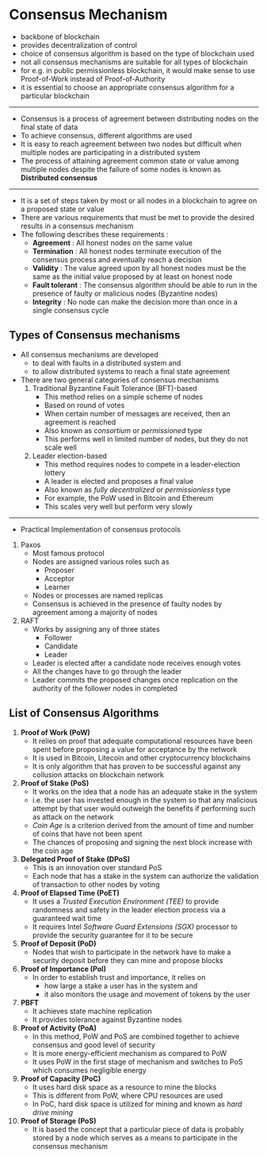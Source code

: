 # Consensus Mechanism

- backbone of blockchain
- provides decentralization of control
- choice of consensus algorithm is based on the type of blockchain used
- not all consensus mechanisms are suitable for all types of blockchain
- for e.g. in public permissionless blockchain, it would make sense to use Proof-of-Work instead of Proof-of-Authority
- it is essential to choose an appropriate consensus algorithm for a particular blockchain
---
- Consensus is a process of agreement between distributing nodes on the final state of data
- To achieve consensus, different algorithms are used
- It is easy to reach agreement between two nodes but difficult when multiple nodes are participating in a distributed system
- The process of attaining agreement common state or value among multiple nodes despite the failure of some nodes is known as **Distributed consensus**
---
- It is a set of steps taken by most or all nodes in a blockchain to agree on a proposed state or value
- There are various requirements that must be met to provide the desired results in a consensus mechanism
- The following describes these requirements :
	- **Agreement** : All honest nodes on the same value
	- **Termination** : All honest nodes terminate execution of the consensus process and eventually reach a decision
	- **Validity** : The value agreed upon by all honest nodes must be the same as the initial value proposed by at least on honest node
	- **Fault tolerant** : The consensus algorithm should be able to run in the presence of faulty or malicious nodes (Byzantine nodes)
	- **Integrity** : No node can make the decision more than once in a single consensus cycle

## Types of Consensus mechanisms

- All consensus mechanisms are developed
	- to deal with faults in a distributed system and 
	- to allow distributed systems to reach a final state agreement
- There are two general categories of consensus mechanisms
	1. Traditional Byzantine Fault Tolerance (BFT)-based
		- This method relies on a simple scheme of nodes
		- Based on round of votes
		- When certain number of messages are received, then an agreement is reached
		- Also known as *consortium* or *permissioned* type
		- This performs well in limited number of nodes, but they do not scale well
	2. Leader election-based
		- This method requires nodes to compete in a leader-election lottery
		- A leader is elected and proposes a final value
		- Also known as *fully decentralized* or *permissionless* type
		- For example, the PoW used in Bitcoin and Ethereum
		- This scales very well but perform very slowly
---
- Practical Implementation of consensus protocols
1. Paxos
	- Most famous protocol
	- Nodes are assigned various roles such as
		- Proposer
		- Acceptor
		- Learner
	- Nodes or processes are named replicas
	- Consensus is achieved in the presence of faulty nodes by agreement among a majority of nodes
1. RAFT
	- Works by assigning any of three states
		- Follower
		- Candidate
		- Leader
	- Leader is elected after a candidate node receives enough votes
	- All the changes have to go through the leader
	- Leader commits the proposed changes once replication on the authority of the follower nodes in completed

## List of Consensus Algorithms

1. **Proof of Work (PoW)**
	- It relies on proof that adequate computational resources have been spent before proposing a value for acceptance by the network
	- It is used in Bitcoin, Litecoin and other cryptocurrency blockchains
	- It is only algorithm that has proven to be  successful against any collusion attacks on blockchain network
2. **Proof of Stake (PoS)**
	- It works on the idea that a node has an adequate stake in the system
	- i.e. the user has invested enough in the system so that any malicious attempt by that user would outweigh the benefits if performing such as attack on the network
	- *Coin Age* is a criterion derived from the amount of time and number of coins that have not been spent 
	- The chances of proposing and signing the next block increase with the coin age
3. **Delegated Proof of Stake (DPoS)**
	- This is an innovation over standard PoS
	- Each node that has a stake in the system can authorize the validation of transaction to other nodes by voting
4. **Proof of Elapsed Time (PoET)**
	- It uses a *Trusted Execution Environment (TEE)* to provide randomness and safety in the leader election process via a guaranteed wait time
	- It requires Intel *Software Guard Extensions (SGX)* processor to provide the security guarantee for it to be secure
5. **Proof of Deposit (PoD)**
	- Nodes that wish to participate in the network have to make a security deposit before they can mine and propose blocks
6. **Proof of Importance (PoI)**
	- In order to establish trust and importance, it relies on
		- how large a stake a user has in the system and
		- it also monitors the usage and movement of tokens by the user 
7. **PBFT**
	- It achieves state machine replication
	- It provides tolerance against Byzantine nodes
8. **Proof of Activity (PoA)**
	- In this method, PoW and PoS are combined together to achieve consensus and good level of security
	- It is more energy-efficient mechanism as compared to PoW
	- It uses PoW in the first stage of mechanism and switches to PoS which consumes negligible energy
9. **Proof of Capacity (PoC)**
	- It uses hard disk space as a resource to mine the blocks
	- This is different from PoW, where CPU resources are used
	- In PoC, hard disk space is utilized for mining and known as *hard drive mining*
10. **Proof of Storage (PoS)**
	- It is based the concept that a particular piece of data is probably stored by a node which serves as a means to participate in the consensus mechanism